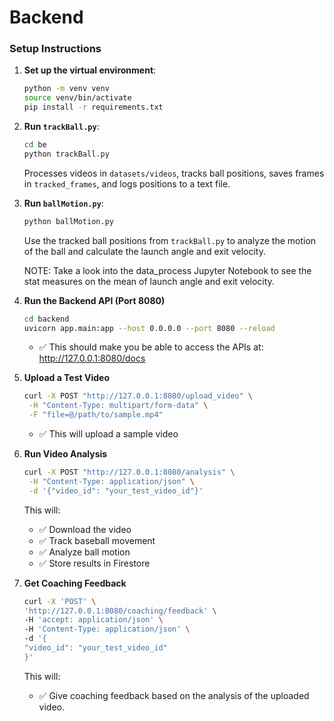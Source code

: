 # Backend

### Setup Instructions

1. **Set up the virtual environment**:
    ```bash
    python -m venv venv
    source venv/bin/activate
    pip install -r requirements.txt
    ```

2. **Run `trackBall.py`**:
    ```bash
    cd be
    python trackBall.py
    ```
    Processes videos in `datasets/videos`, tracks ball positions, saves frames in `tracked_frames`, and logs positions to a text file.

3. **Run `ballMotion.py`**:
    ```bash
    python ballMotion.py
    ``` 
    Use the tracked ball positions from `trackBall.py` to analyze the motion of the ball and calculate the launch angle and exit velocity.   

    NOTE: Take a look into the data_process Jupyter Notebook to see the stat measures on the mean of launch angle and exit velocity.

4. **Run the Backend API (Port 8080)**
    ```bash
    cd backend
    uvicorn app.main:app --host 0.0.0.0 --port 8080 --reload
    ```
    - ✅ This should make you be able to access the APIs at: http://127.0.0.1:8080/docs

5. **Upload a Test Video**
    ```bash
    curl -X POST "http://127.0.0.1:8080/upload_video" \
     -H "Content-Type: multipart/form-data" \
     -F "file=@/path/to/sample.mp4"
    ```
    - ✅ This will upload a sample video

6. **Run Video Analysis**
    ```bash
    curl -X POST "http://127.0.0.1:8080/analysis" \
     -H "Content-Type: application/json" \
     -d '{"video_id": "your_test_video_id"}'
    ```
    This will:
    - ✅ Download the video
    - ✅ Track baseball movement
    - ✅ Analyze ball motion
    - ✅ Store results in Firestore

7. **Get Coaching Feedback**
    ```bash
    curl -X 'POST' \
    'http://127.0.0.1:8080/coaching/feedback' \
    -H 'accept: application/json' \
    -H 'Content-Type: application/json' \
    -d '{
    "video_id": "your_test_video_id"
    }'
    ```
    This will:
    - ✅ Give coaching feedback based on the analysis of the uploaded video.